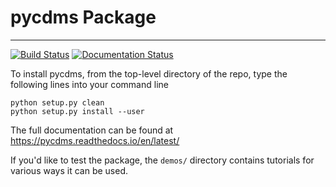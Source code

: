 # pycdms Package
-------

[![Build Status](https://travis-ci.com/berkeleycdms/pycdms.svg?branch=master)](https://travis-ci.com/berkeleycdms/pycdms) [![Documentation Status](https://readthedocs.org/projects/pycdms/badge/?version=latest)](https://pycdms.readthedocs.io/en/latest/?badge=latest)



To install pycdms, from the top-level directory of the repo, type the following lines into your command line

`python setup.py clean`  
`python setup.py install --user`
    

The full documentation can be found at https://pycdms.readthedocs.io/en/latest/ 

If you'd like to test the package, the `demos/` directory contains tutorials for various ways it can be used.
